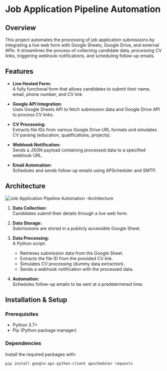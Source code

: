 # Job Application Pipeline Automation

## Overview

This project automates the processing of job application submissions by integrating a live web form with Google Sheets, Google Drive, and external APIs. It streamlines the process of collecting candidate data, processing CV links, triggering webhook notifications, and scheduling follow-up emails.

## Features

- **Live Hosted Form:**  
  A fully functional form that allows candidates to submit their name, email, phone number, and CV link.

- **Google API Integration:**  
  Uses Google Sheets API to fetch submission data and Google Drive API to process CV links.

- **CV Processing:**  
  Extracts file IDs from various Google Drive URL formats and simulates CV parsing (education, qualifications, projects).

- **Webhook Notification:**  
  Sends a JSON payload containing processed data to a specified webhook URL.

- **Email Automation:**  
  Schedules and sends follow-up emails using APScheduler and SMTP.

## Architecture

![Job Application Pipeline Automation -Architecture](https://github.com/user-attachments/assets/7f8f4b6c-219c-44ec-85c2-b0cbc19d365c)


1. **Data Collection:**  
   Candidates submit their details through a live web form.
   
2. **Data Storage:**  
   Submissions are stored in a publicly accessible Google Sheet.
   
3. **Data Processing:**  
   A Python script:
   - Retrieves submission data from the Google Sheet.
   - Extracts the file ID from the provided CV link.
   - Simulates CV processing (dummy data extraction).
   - Sends a webhook notification with the processed data.
   
4. **Automation:**  
   Schedules follow-up emails to be sent at a predetermined time.


## Installation & Setup

### Prerequisites

- Python 3.7+
- Pip (Python package manager)

### Dependencies

Install the required packages with:

```bash
pip install google-api-python-client apscheduler requests
